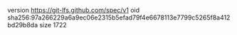 version https://git-lfs.github.com/spec/v1
oid sha256:97a266229a6a9ec06e2315b5efad79f4e6678113e7799c5265f8a412bd29b8da
size 1722
